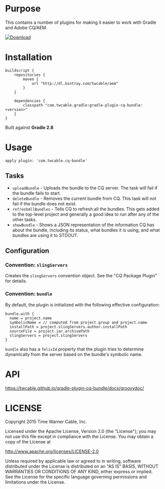 # Purpose #

This contains a number of plugins for making it easier to work with Gradle and Adobe CQ/AEM.

[ ![Download](https://api.bintray.com/packages/twcable/aem/gradle-plugin-cq-bundle/images/download.svg) ](https://bintray.com/twcable/aem/gradle-plugin-cq-bundle/_latestVersion)

# Installation #

```
buildscript {
    repositories {
        maven {
            url "http://dl.bintray.com/twcable/aem"
        }
    }

    dependencies {
        classpath "com.twcable.gradle:gradle-plugin-cq-bundle:<version>"
    }
}
```

Built against **Gradle 2.8**

# Usage #

`apply plugin: 'com.twcable.cq-bundle'`

## Tasks ##

* `uploadBundle` - Uploads the bundle to the CQ server. The task will fail if the bundle fails to start.
* `deleteBundle` - Removes the current bundle from CQ. This task will not fail if the bundle does not exist.
* `refreshAllBundles` - Tells CQ to refresh all the bundles. This gets added to the top-level project
  and generally a good idea to run after any of the other tasks.
* `showBundle` - Shows a JSON representation of the information CQ has about the bundle, including its status,
  what bundles it is using, and what bundles are using it to STDOUT.

## Configuration ###

### Convention: `slingServers` ###

Creates the `slingServers` convention object. See the "CQ Package Plugin" for details.

### Convention: `bundle` ###

By default, the plugin is initialized with the following effective configuration:

    bundle.with {
      name = project.name
      symbolicName = // computed from project.group and project.name
      installPath = project.slingServers.author.installPath
      sourceFile = project.jar.archivePath
      slingServers = project.slingServers
    }

`bundle` also has a `felixId` property that the plugin tries to determine dynamically from the server based on the
bundle's symbolic name.

# API #

https://twcable.github.io/gradle-plugin-cq-bundle/docs/groovydoc/

# LICENSE

Copyright 2015 Time Warner Cable, Inc.

Licensed under the Apache License, Version 2.0 (the "License"); you may not use this file except in compliance
with the License. You may obtain a copy of the License at

http://www.apache.org/licenses/LICENSE-2.0

Unless required by applicable law or agreed to in writing, software distributed under the License is distributed on
an "AS IS" BASIS, WITHOUT WARRANTIES OR CONDITIONS OF ANY KIND, either express or implied. See the License for
the specific language governing permissions and limitations under the License.
